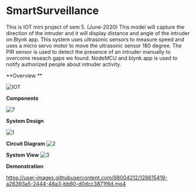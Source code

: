 # SmartSurveillance
This is IOT mini project of sem 5. (June-2020)
This model will capture the direction of the intruder and it will display distance and angle of the intruder on Blynk app. 
This system uses ultrasonic sensors to measure speed and uses a micro servo motor to move the ultrasonic sensor 180 degree.
The PIR sensor is used to detect the presence of an intruder manually to overcome reseach gaps we found. 
NodeMCU and blynk app is used to notify authorized people about intruder activity.

**Overview **

![IOT](https://user-images.githubusercontent.com/88004212/128614910-8dcc56e5-59cb-4159-8c1d-20c9a01dfa90.gif)


**Components**

![7](https://user-images.githubusercontent.com/88004212/128615286-7814bdda-999e-48d7-8337-f90d5ed8b2a4.PNG)

**System Design**

![1](https://user-images.githubusercontent.com/88004212/128615317-369a3b9f-910b-40ab-95dd-f82fa8185319.PNG)

**Circuit Diagram**
![2](https://user-images.githubusercontent.com/88004212/128615330-b910b888-ae5c-4ac6-ad45-544a8a13b783.PNG)

**System View**
![3](https://user-images.githubusercontent.com/88004212/128615346-6900307a-77dd-4908-b13a-6378eeb1060f.PNG)

**Demonstration**


https://user-images.githubusercontent.com/88004212/128615419-a26393a5-2444-48a3-bb60-d0dcc3871f6d.mp4


